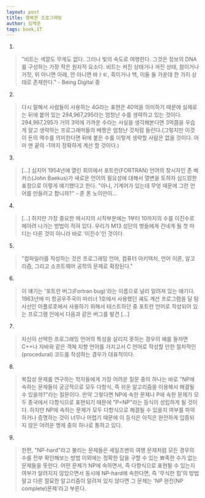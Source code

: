 ```yaml
---
layout: post
title: 행복한 프로그래밍
author: 임백준
tags: book,IT
---
```


1. 
> "비트는 색깔도 무게도 없다. 그러나 빛의 속도로 여행한다. 그것은 정보의 DNA를 구성하는 가장 작은 원자적 요소다. 비트는 켜진 상태거나 꺼진 상태, 참이거나 거짓, 위 아니면 아래, 안 아니면 바ㅏㅌ, 흑이거나 백, 이들 둘 가운데 한 가지 상태로 존재한다." - Being Digital 중

2. 
> 다시 말해서 사람들이 사용하는 4G라는 표현은 40억을 의미하기 때문에 실제로는 뒤에 붙어 있는 294,967,295라는 엄청난 수를 생략하고 있는 것이다.  294,967,295가 거의 3억에 가까운 수라는 사실을 생각해본다면 3억쯤을 우습게 알고 생략하는 프로그래머들의 배짱은 엄청난 것처럼 들린다.(그렇지만 이것이 돈의 액수를 의미한다면 뒤에 붙은 수를 이렇게 생략할 사람은 없을 것이다. 아마 맨 끝의 -1까지 정확하게 계산 할 것이다.)

3. 
> [...] 심지어 1954년에 열린 회의에서 포트란(FORTRAN) 언어의 창시자인 존 베커스(John Baekus)가 새로운 언어의 필요성에 대해서 열변을 토하자 심드렁한 표정으로 이렇게 얘기했다고 한다. "아니, 기계어가 있는데 무엇 때문에 그런 언어를 만들려고 합니까?" - 존 폰 노이만이...

4. 
> [...] 하지만 가장 중요한 메시지의 시작부분에는 1부터 10까지의 수를 이진수로 헤아려 나가는 방법이 적혀 있다. 우리가 M13 성단의 벗들에게 건네게 될 첫 마디는 다른 것이 아니라 바로 '이진수'인 것이다.

5. 
> "컴파일러를 작성하는 것은 프로그래밍 언어, 컴퓨터 아키텍처, 언어 이론, 알고리즘, 그리고 소프트웨어 공학의 문제로 확장된다."

6. 
> 이 얘기는 '포트란 버그(Fortran bug)'라는 이름으로 널리 알려져 있는 얘기다. 1963년에 미 항공우주국이 마리너 1호에서 사용했던 궤도 계산 프로그램을 달 탐사선인 아폴로호에서 사용하기 위해서 테스트하던 중 포트란 언어로 작성되어 있는 프로그램 안에서 다음과 같은 버그를 발견 [...]

7. 
> 자신이 선택한 프로그래밍 언어의 특성을 살리지 못하는 경우의 예를 들자면 C++나 자바와 같은 객체 지향 언어를 가지고서 C 언어로 작성할 만한 절차적인(procedural) 코드를 작성하는 경우가 대표적이다.

8. 
> 복잡성 문제를 연구하는 학자들에게 가장 어려운 질문 중의 하나는 바로 "NP에 속하는 문제들이 궁긍적으로 모두 다항식, 즉 쉬운 알고리즘을 이용해서 해결될 수 있을까?"라는 질문이다. 만약 그렇다면 NP에 속한 문제나 P에 속한 문제가 모두 종국에서 다항식으로 표현되기 때문에 "P=NP"라는 등식이 성립하게 될 것이다. 하지만 NP에 속하는 문제가 모두 다항식으로 해결될 수 있을지 여부를 파악하거나 증명하는 것이 너무나 어렵기 때문에 이 등식은 아직은 완전하게 입증되지 않은 어려운 명제 중의 하나로 통하고 있다.

9. 
> 한편, "NP-hard"라고 불리는 문제들은 세일즈맨의 여행 문제처럼 모든 경우의 수를 전부 확인해보는 방법 이외에는 정확한 답을 구할 수 있는 뾰족한 수가 없는 문제들을 뜻한다. 어떤 문제가 NP에 속하면서, 즉 다항식으로 표현될 수 있는지 여부가 알려지지 않았으면서 동시에 NP-hard에 속한다면, 즉 '무식한 힘'의 방법말고 다른 절묘한 알고리즘이 알려져 있지 않다면 그 문제는 'NP 완전(NP complete)문제'라고 부른다.
